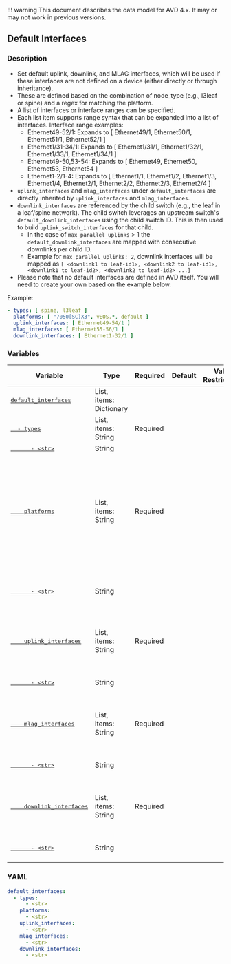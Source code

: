 !!! warning
    This document describes the data model for AVD 4.x. It may or may not work in previous versions.

## Default Interfaces

### Description

- Set default uplink, downlink, and MLAG interfaces, which will be used if these interfaces are not defined on a device (either directly or through inheritance).
- These are defined based on the combination of node_type (e.g., l3leaf or spine) and a regex for matching the platform.
- A list of interfaces or interface ranges can be specified.
- Each list item supports range syntax that can be expanded into a list of interfaces. Interface range examples:
  - Ethernet49-52/1: Expands to [ Ethernet49/1, Ethernet50/1, Ethernet51/1, Ethernet52/1 ]
  - Ethernet1/31-34/1: Expands to [ Ethernet1/31/1, Ethernet1/32/1, Ethernet1/33/1, Ethernet1/34/1 ]
  - Ethernet49-50,53-54: Expands to [ Ethernet49, Ethernet50, Ethernet53, Ethernet54 ]
  - Ethernet1-2/1-4: Expands to [ Ethernet1/1, Ethernet1/2, Ethernet1/3, Ethernet1/4, Ethernet2/1, Ethernet2/2, Ethernet2/3, Ethernet2/4 ]
- `uplink_interfaces` and `mlag_interfaces` under `default_interfaces` are directly inherited by `uplink_interfaces` and `mlag_interfaces`.
- `downlink_interfaces` are referenced by the child switch (e.g., the leaf in a leaf/spine network). The child switch leverages an upstream switch's `default_downlink_interfaces` using the child switch ID.  This is then used to build `uplink_switch_interfaces` for that child.
  - In the case of `max_parallel_uplinks` > 1 the `default_downlink_interfaces` are mapped with consecutive downlinks per child ID.
  - Example for `max_parallel_uplinks: 2`, downlink interfaces will be mapped as `[ <downlink1 to leaf-id1>, <downlink2 to leaf-id1>, <downlink1 to leaf-id2>, <downlink2 to leaf-id2> ...]`
- Please note that no default interfaces are defined in AVD itself. You will need to create your own based on the example below.

Example:

```yaml
- types: [ spine, l3leaf ]
  platforms: [ "7050[SC]X3", vEOS.*, default ]
  uplink_interfaces: [ Ethernet49-54/1 ]
  mlag_interfaces: [ Ethernet55-56/1 ]
  downlink_interfaces: [ Ethernet1-32/1 ]
```

### Variables

| Variable | Type | Required | Default | Value Restrictions | Description |
| -------- | ---- | -------- | ------- | ------------------ | ----------- |
| [<samp>default_interfaces</samp>](## "default_interfaces") | List, items: Dictionary |  |  |  |  |
| [<samp>&nbsp;&nbsp;- types</samp>](## "default_interfaces.[].types") | List, items: String | Required |  |  | List of node type keys |
| [<samp>&nbsp;&nbsp;&nbsp;&nbsp;&nbsp;&nbsp;- &lt;str&gt;</samp>](## "default_interfaces.[].types.[].&lt;str&gt;") | String |  |  |  |  |
| [<samp>&nbsp;&nbsp;&nbsp;&nbsp;platforms</samp>](## "default_interfaces.[].platforms") | List, items: String | Required |  |  | List of platform families<br>This is defined as a Python regular expression that matches the full platform type<br> |
| [<samp>&nbsp;&nbsp;&nbsp;&nbsp;&nbsp;&nbsp;- &lt;str&gt;</samp>](## "default_interfaces.[].platforms.[].&lt;str&gt;") | String |  |  |  | Arista platform family regular expression |
| [<samp>&nbsp;&nbsp;&nbsp;&nbsp;uplink_interfaces</samp>](## "default_interfaces.[].uplink_interfaces") | List, items: String | Required |  |  | List of uplink interfaces or uplink interface ranges |
| [<samp>&nbsp;&nbsp;&nbsp;&nbsp;&nbsp;&nbsp;- &lt;str&gt;</samp>](## "default_interfaces.[].uplink_interfaces.[].&lt;str&gt;") | String |  |  |  | Interface range or interface |
| [<samp>&nbsp;&nbsp;&nbsp;&nbsp;mlag_interfaces</samp>](## "default_interfaces.[].mlag_interfaces") | List, items: String | Required |  |  | List of MLAG interfaces or MLAG interface ranges |
| [<samp>&nbsp;&nbsp;&nbsp;&nbsp;&nbsp;&nbsp;- &lt;str&gt;</samp>](## "default_interfaces.[].mlag_interfaces.[].&lt;str&gt;") | String |  |  |  | Interface range or interface |
| [<samp>&nbsp;&nbsp;&nbsp;&nbsp;downlink_interfaces</samp>](## "default_interfaces.[].downlink_interfaces") | List, items: String | Required |  |  | List of downlink interfaces or downlink interface ranges |
| [<samp>&nbsp;&nbsp;&nbsp;&nbsp;&nbsp;&nbsp;- &lt;str&gt;</samp>](## "default_interfaces.[].downlink_interfaces.[].&lt;str&gt;") | String |  |  |  | Interface range or interface |

### YAML

```yaml
default_interfaces:
  - types:
      - <str>
    platforms:
      - <str>
    uplink_interfaces:
      - <str>
    mlag_interfaces:
      - <str>
    downlink_interfaces:
      - <str>
```
